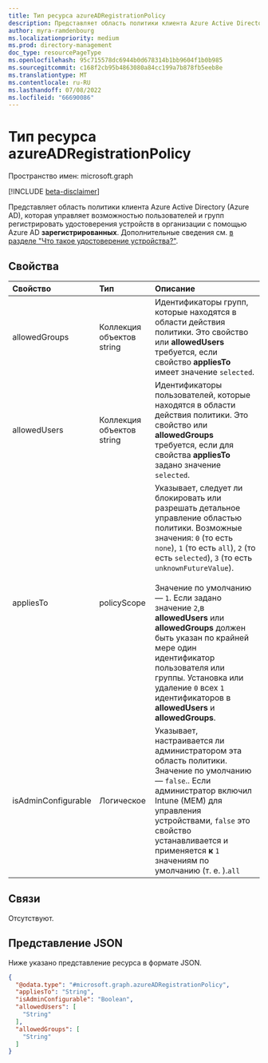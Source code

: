 ```yaml
---
title: Тип ресурса azureADRegistrationPolicy
description: Представляет область политики клиента Azure Active Directory, который управляет регистрацией устройств с Azure AD регистрации.
author: myra-ramdenbourg
ms.localizationpriority: medium
ms.prod: directory-management
doc_type: resourcePageType
ms.openlocfilehash: 95c715578dc6944b0d678314b1bb9604f1b0b985
ms.sourcegitcommit: c168f2cb95b4863080a84cc199a7b878fb5eeb8e
ms.translationtype: MT
ms.contentlocale: ru-RU
ms.lasthandoff: 07/08/2022
ms.locfileid: "66690086"
---
```

# <a name="azureadregistrationpolicy-resource-type"></a>Тип ресурса azureADRegistrationPolicy

Пространство имен: microsoft.graph

[!INCLUDE [beta-disclaimer](../../includes/beta-disclaimer.md)]

Представляет область политики клиента Azure Active Directory (Azure AD), которая управляет возможностью пользователей и групп регистрировать удостоверения устройств в организации с помощью Azure AD **зарегистрированных**. Дополнительные сведения см. [в разделе "Что такое удостоверение устройства?"](/azure/active-directory/devices/overview).

## <a name="properties"></a>Свойства

|Свойство|Тип|Описание|
|:---|:---|:---|
|allowedGroups|Коллекция объектов string| Идентификаторы групп, которые находятся в области действия политики. Это свойство или **allowedUsers** требуется, если свойство **appliesTo** имеет значение `selected`. |
|allowedUsers|Коллекция объектов string| Идентификаторы пользователей, которые находятся в области действия политики. Это свойство или **allowedGroups** требуется, если для свойства **appliesTo** задано значение `selected`. |
|appliesTo|policyScope|Указывает, следует ли блокировать или разрешать детальное управление областью политики. Возможные значения: `0` (то есть `none`), `1` (то есть `all`), `2` (то есть `selected`), `3` (то есть `unknownFutureValue`). <br/><br/>Значение по умолчанию — `1`. Если задано значение `2`,в **allowedUsers** или **allowedGroups** должен быть указан по крайней мере один идентификатор пользователя или группы.  Установка или удаление `0` всех `1` идентификаторов в **allowedUsers** и **allowedGroups**.|
|isAdminConfigurable|Логическое|Указывает, настраивается ли администратором эта область политики. Значение по умолчанию — `false`.. Если администратор включил Intune (MEM) для управления устройствами, `false` это свойство устанавливается и применяется **к** `1` значениям по умолчанию (т. е. ).`all` |

## <a name="relationships"></a>Связи

Отсутствуют.

## <a name="json-representation"></a>Представление JSON

Ниже указано представление ресурса в формате JSON.
<!-- {
  "blockType": "resource",
  "@odata.type": "microsoft.graph.azureADRegistrationPolicy"
}
-->
``` json
{
  "@odata.type": "#microsoft.graph.azureADRegistrationPolicy",
  "appliesTo": "String",
  "isAdminConfigurable": "Boolean",
  "allowedUsers": [
    "String"
  ],
  "allowedGroups": [
    "String"
  ]
}
```
